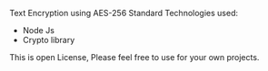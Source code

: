 Text Encryption using AES-256 Standard
Technologies used:
* Node Js
* Crypto library

This is open License, Please feel free to use for your own projects.
